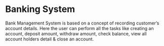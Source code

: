 # Banking System
Bank Management System is based on a concept of recording customer’s account details. Here the user can perform all the tasks like creating an account, deposit amount, withdraw amount, check balance, view all account holders detail &amp; close an account.
